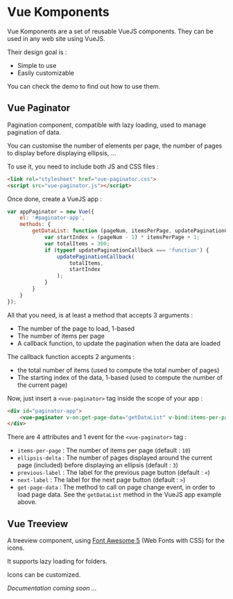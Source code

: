 Vue Komponents
==============

Vue Komponents are a set of reusable VueJS components. They can be used in any web site using VueJS.

Their design goal is :
- Simple to use
- Easily customizable

You can check the demo to find out how to use them.

Vue Paginator
-------------

Pagination component, compatible with lazy loading, used to manage pagination of data.

You can customise the number of elements per page, the number of pages to display before displaying ellipsis, ...

To use it, you need to include both JS and CSS files :
```html
<link rel="stylesheet" href="vue-paginator.css">
<script src="vue-paginator.js"></script>
```

Once done, create a VueJS app :
```javascript
var appPaginator = new Vue({
    el: '#paginator-app',
    methods: {
        getDataList: function (pageNum, itemsPerPage, updatePaginationCallback) {
            var startIndex = (pageNum - 1) * itemsPerPage + 1;
            var totalItems = 300;
            if (typeof updatePaginationCallback === 'function') {
                updatePaginationCallback(
                    totalItems,
                    startIndex
                );
            }
        }
    }
});
```
All that you need, is at least a method that accepts 3 arguments :
+ The number of the page to load, 1-based
+ The number of items per page
+ A callback function, to update the pagination when the data are loaded

The callback function accepts 2 arguments :
+ the total number of items (used to compute the total number of pages)
+ The starting index of the data, 1-based (used to compute the number of the current page)

Now, just insert a `<vue-paginator>` tag inside the scope of your app :
```html
<div id="paginator-app">
    <vue-paginator v-on:get-page-data="getDataList" v-bind:items-per-page="12" v-bind:ellipsis-delta="3" previous-label="<-" next-label="->" />
</div>
```
There are 4 attributes and 1 event for the `<vue-paginator>` tag :
+ `items-per-page` : The number of items per page (default : `10`)
+ `ellipsis-delta` : The number of pages displayed around the current page (included) before displaying an ellipsis (default : `3`)
+ `previous-label` : The label for the previous page button (default : `<`)
+ `next-label` : The label for the next page button (default : `>`)
+ `get-page-data` : The method to call on page change event, in order to load page data. See the `getDataList` method in the VueJS app example above.

Vue Treeview
------------

A treeview component, using
[Font Awesome 5]
(Web Fonts with CSS) for the icons.

It supports lazy loading for folders.

Icons can be customized.

*Documentation coming soon ...*

[Font Awesome 5]: https://www.fontawesome.com